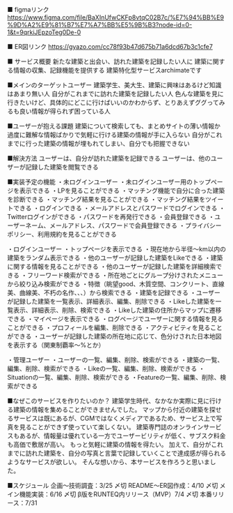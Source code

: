 ■ figmaリンク
https://www.figma.com/file/BaXInUfwCKFp8vtqC02B7c/%E7%94%BB%E9%9D%A2%E9%81%B7%E7%A7%BB%E5%9B%B3?node-id=0-1&t=9qrkiJEpzoTeg0De-0

■ ER図リンク
https://gyazo.com/cc78f93b47d675b71a6dcd67b3c1cfe7

■ サービス概要
新たな建築と出会い、訪れた建築を記録したい人に
建築に関する情報の収集、記録機能を提供する
建築特化型サービスarchimateです

■メインのターゲットユーザー
建築学生、美大生、建築に興味はあるけど知識はあまり無い人
自分がこれまでに訪れた建築を記録したい人
色んな建築を見に行きたいけど、具体的にどこに行けばいいのかわからず、とりあえずググってみるも良い情報が得られず困っている人

■ユーザーが抱える課題
建築について検索しても、まとめサイトの薄い情報か過度に難解な情報ばかりで気軽に行ける建築の情報が手に入らない
自分がこれまでに行った建築の情報が埋もれてしまい、自分でも把握できない

■解決方法
ユーザーは、自分が訪れた建築を記録できる
ユーザーは、他のユーザーが記録した建築を閲覧できる

■実装予定の機能
・未ログインユーザー
	・未ログインユーザー用のトップページを表示できる
		・LPを見ることができる
		・マッチング機能で自分に合った建築を診断できる
  		・マッチング結果を見ることができる
    		・マッチング結果をツイートできる
	・ログインできる
		・メールアドレスとパスワードでログインできる
		・Twitterログインができる
  		・パスワードを再発行できる
	・会員登録できる
		・ユーザーネーム、メールアドレス、パスワードで会員登録できる
  	・プライバシーポリシー、利用規約を見ることができる

・ログインユーザー
	・トップページを表示できる
 		・現在地から半径〜km以内の建築をランダム表示できる
  		・他のユーザーが記録した建築をLikeできる
    		・建築に関する情報を見ることができる
	・他のユーザーが記録した建築を詳細検索できる
		・フリーワード検索ができる
  		・所在地ごとにグループ分けされたメニューから絞り込み検索ができる
		・特徴（眺望good、木質空間、コンクリート、直線美、曲線美、不朽の名作、、、）から検索できる
	・建築を記録できる
	・ユーザーが記録した建築を一覧表示、詳細表示、編集、削除できる
 	・Likeした建築を一覧表示、詳細表示、削除、検索できる
		・Likeした建築の住所からマップに遷移できる	
		・マイページを表示できる
 	・ログページでユーザーに関する情報を見ることができる
  		・プロフィールを編集、削除できる
    		・アクティビティを見ることができる
		・ユーザーが記録した建築の所在地に応じて、色分けされた日本地図を表示する（関東制覇率〜%とか）

・管理ユーザー
	・ユーザーの一覧、編集、削除、検索ができる
	・建築の一覧、編集、削除、検索ができる
	・Likeの一覧、編集、削除、検索ができる
	・Situationの一覧、編集、削除、検索ができる
	・Featureの一覧、編集、削除、検索ができる

■なぜこのサービスを作りたいのか？
建築学生時代、なかなか実際に見に行ける建築の情報を集めることができませんでした。
マップから付近の建築を探せるサービスは既にあるが、CGMではなくメディアであるため、サービス上で写真を見ることができず使っていて楽しくない。
建築専門誌のオンラインサービスもあるが、情報量は優れている一方でユーザービリティが低く、サブスク料金も高価で敷居が高い。
もっと気軽に建築の情報を得たい。
加えて、自分がこれまでに訪れた建築を、自分の写真と言葉で記録していくことで達成感が得られるようなサービスが欲しい。
そんな想いから、本サービスを作ろうと思いました。

■スケジュール
企画〜技術調査：3/25 〆切
README〜ER図作成：4/10 〆切
メイン機能実装：6/16 〆切
β版をRUNTEQ内リリース（MVP）7/4 〆切
本番リリース：7/31
